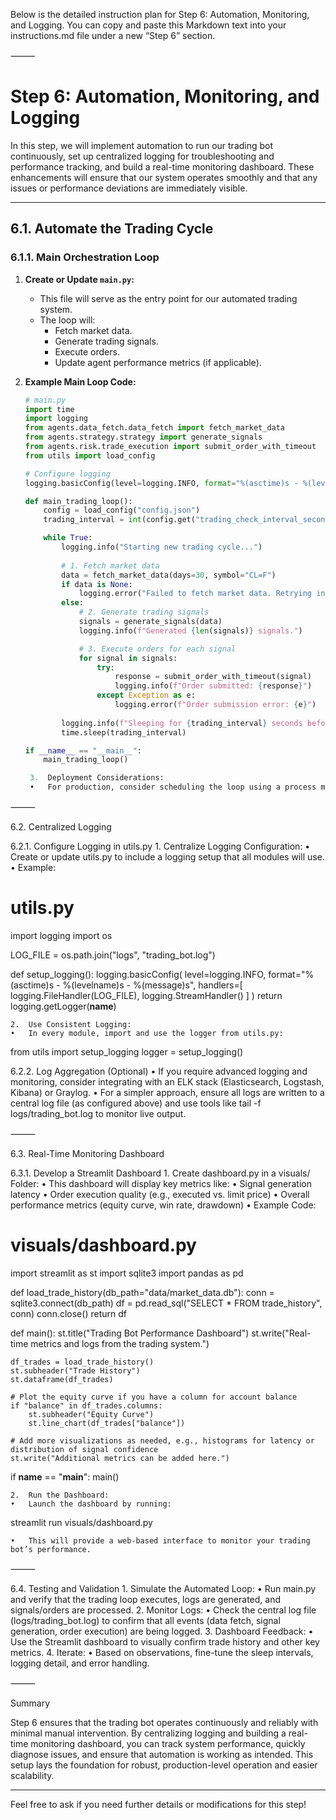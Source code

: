 Below is the detailed instruction plan for Step 6: Automation, Monitoring, and Logging. You can copy and paste this Markdown text into your instructions.md file under a new “Step 6” section.

⸻



# Step 6: Automation, Monitoring, and Logging

In this step, we will implement automation to run our trading bot continuously, set up centralized logging for troubleshooting and performance tracking, and build a real-time monitoring dashboard. These enhancements will ensure that our system operates smoothly and that any issues or performance deviations are immediately visible.

---

## 6.1. Automate the Trading Cycle

### 6.1.1. Main Orchestration Loop

1. **Create or Update `main.py`:**
   - This file will serve as the entry point for our automated trading system.
   - The loop will:
     - Fetch market data.
     - Generate trading signals.
     - Execute orders.
     - Update agent performance metrics (if applicable).

2. **Example Main Loop Code:**
   ```python
   # main.py
   import time
   import logging
   from agents.data_fetch.data_fetch import fetch_market_data
   from agents.strategy.strategy import generate_signals
   from agents.risk.trade_execution import submit_order_with_timeout
   from utils import load_config

   # Configure logging
   logging.basicConfig(level=logging.INFO, format="%(asctime)s - %(levelname)s - %(message)s")

   def main_trading_loop():
       config = load_config("config.json")
       trading_interval = int(config.get("trading_check_interval_seconds", 1800))  # default: 30 minutes

       while True:
           logging.info("Starting new trading cycle...")
           
           # 1. Fetch market data
           data = fetch_market_data(days=30, symbol="CL=F")
           if data is None:
               logging.error("Failed to fetch market data. Retrying in next cycle.")
           else:
               # 2. Generate trading signals
               signals = generate_signals(data)
               logging.info(f"Generated {len(signals)} signals.")

               # 3. Execute orders for each signal
               for signal in signals:
                   try:
                       response = submit_order_with_timeout(signal)
                       logging.info(f"Order submitted: {response}")
                   except Exception as e:
                       logging.error(f"Order submission error: {e}")
           
           logging.info(f"Sleeping for {trading_interval} seconds before next cycle.")
           time.sleep(trading_interval)

   if __name__ == "__main__":
       main_trading_loop()

	3.	Deployment Considerations:
	•	For production, consider scheduling the loop using a process manager (e.g., Supervisor or systemd) or container orchestration (e.g., Docker Compose or Kubernetes).

⸻

6.2. Centralized Logging

6.2.1. Configure Logging in utils.py
	1.	Centralize Logging Configuration:
	•	Create or update utils.py to include a logging setup that all modules will use.
	•	Example:

# utils.py
import logging
import os

LOG_FILE = os.path.join("logs", "trading_bot.log")

def setup_logging():
    logging.basicConfig(
        level=logging.INFO,
        format="%(asctime)s - %(levelname)s - %(message)s",
        handlers=[
            logging.FileHandler(LOG_FILE),
            logging.StreamHandler()
        ]
    )
    return logging.getLogger(__name__)


	2.	Use Consistent Logging:
	•	In every module, import and use the logger from utils.py:

from utils import setup_logging
logger = setup_logging()



6.2.2. Log Aggregation (Optional)
	•	If you require advanced logging and monitoring, consider integrating with an ELK stack (Elasticsearch, Logstash, Kibana) or Graylog.
	•	For a simpler approach, ensure all logs are written to a central log file (as configured above) and use tools like tail -f logs/trading_bot.log to monitor live output.

⸻

6.3. Real-Time Monitoring Dashboard

6.3.1. Develop a Streamlit Dashboard
	1.	Create dashboard.py in a visuals/ Folder:
	•	This dashboard will display key metrics like:
	•	Signal generation latency
	•	Order execution quality (e.g., executed vs. limit price)
	•	Overall performance metrics (equity curve, win rate, drawdown)
	•	Example Code:

# visuals/dashboard.py
import streamlit as st
import sqlite3
import pandas as pd

def load_trade_history(db_path="data/market_data.db"):
    conn = sqlite3.connect(db_path)
    df = pd.read_sql("SELECT * FROM trade_history", conn)
    conn.close()
    return df

def main():
    st.title("Trading Bot Performance Dashboard")
    st.write("Real-time metrics and logs from the trading system.")

    df_trades = load_trade_history()
    st.subheader("Trade History")
    st.dataframe(df_trades)

    # Plot the equity curve if you have a column for account balance
    if "balance" in df_trades.columns:
        st.subheader("Equity Curve")
        st.line_chart(df_trades["balance"])

    # Add more visualizations as needed, e.g., histograms for latency or distribution of signal confidence
    st.write("Additional metrics can be added here.")

if __name__ == "__main__":
    main()


	2.	Run the Dashboard:
	•	Launch the dashboard by running:

streamlit run visuals/dashboard.py


	•	This will provide a web-based interface to monitor your trading bot’s performance.

⸻

6.4. Testing and Validation
	1.	Simulate the Automated Loop:
	•	Run main.py and verify that the trading loop executes, logs are generated, and signals/orders are processed.
	2.	Monitor Logs:
	•	Check the central log file (logs/trading_bot.log) to confirm that all events (data fetch, signal generation, order execution) are being logged.
	3.	Dashboard Feedback:
	•	Use the Streamlit dashboard to visually confirm trade history and other key metrics.
	4.	Iterate:
	•	Based on observations, fine-tune the sleep intervals, logging detail, and error handling.

⸻

Summary

Step 6 ensures that the trading bot operates continuously and reliably with minimal manual intervention. By centralizing logging and building a real-time monitoring dashboard, you can track system performance, quickly diagnose issues, and ensure that automation is working as intended. This setup lays the foundation for robust, production-level operation and easier scalability.

---

Feel free to ask if you need further details or modifications for this step!